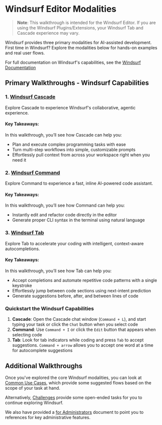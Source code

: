 # Windsurf Editor Modalities

> **Note**: This walkthrough is intended for the Windsurf Editor. If you are using the Windsurf Plugins/Extensions, your Windsurf Tab and Cascade experience may vary.

Windsurf provides three primary modalities for AI-assisted development. First time in Windsurf? Explore the modalities below for hands-on examples and real user flows. 

For full documentation on Windsurf's capabilities, see the [Windsurf Documentation](https://docs.windsurf.com/windsurf/getting-started)
## Primary Walkthroughs - Windsurf Capabilities
### 1. [Windsurf Cascade](./cascade.md)

Explore Cascade to experience Windsurf's collaborative, agentic experience. 
#### Key Takeaways:
In this walkthrough, you’ll see how Cascade can help you:
- Plan and execute complex programming tasks with ease
- Turn multi-step workflows into simple, customizable prompts
- Effortlessly pull context from across your workspace right when you need it


### 2. [Windsurf Command](./command.md)

Explore Command to experience a fast, inline AI-powered code assistant.
#### Key Takeaways:
In this walkthrough, you’ll see how Command can help you:
- Instantly edit and refactor code directly in the editor
- Generate proper CLI syntax in the terminal using natural language


### 3. [Windsurf Tab](./windsurf-tab.md)

Explore Tab to accelerate your coding with intelligent, context-aware autocompletions.
#### Key Takeaways:
In this walkthrough, you’ll see how Tab can help you:
- Accept completions and automate repetitive code patterns with a single keystroke
- Effortlessly jump between code sections using next-intent prediction
- Generate suggestions before, after, and between lines of code


### Quickstart the Windsurf Capabilities

1. **Cascade**: Open the Cascade chat window (`Command + L`), and start typing your task or click the `Chat` button when you select code
2. **Command**: Use `Command + I` or click the `Edit` button that appears when selecting code
3. **Tab**: Look for tab indicators while coding and press `Tab` to accept suggestions. `Command + arrow` allows you to accept one word at a time for autocomplete suggestions

## Additional Walkthroughs
Once you've explored the core Windsurf modalities, you can look at [Common Use Cases](./common-use-cases.md), which provide some suggested flows based on the scope of your task at hand.

Alternatively, [Challenges](./challenges/README.md) provide some open-ended tasks for you to continue exploring Windsurf.

We also have provided a [for Administrators](./for-administrators) document to point you to references for key administrative features.
